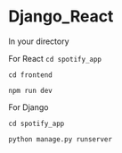# Django_React

In your directory 

For React
``` cd spotify_app ```

```cd frontend ```

```npm run dev ```

For Django

``` cd spotify_app ```

```python manage.py runserver```


